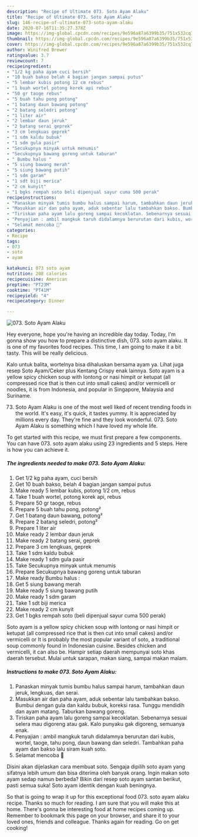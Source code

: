 ```yaml
---
description: "Recipe of Ultimate 073. Soto Ayam Alaku"
title: "Recipe of Ultimate 073. Soto Ayam Alaku"
slug: 146-recipe-of-ultimate-073-soto-ayam-alaku
date: 2020-07-16T11:35:27.378Z
image: https://img-global.cpcdn.com/recipes/9e596a87a6399b35/751x532cq70/073-soto-ayam-alaku-foto-resep-utama.jpg
thumbnail: https://img-global.cpcdn.com/recipes/9e596a87a6399b35/751x532cq70/073-soto-ayam-alaku-foto-resep-utama.jpg
cover: https://img-global.cpcdn.com/recipes/9e596a87a6399b35/751x532cq70/073-soto-ayam-alaku-foto-resep-utama.jpg
author: Winifred Brewer
ratingvalue: 3.7
reviewcount: 7
recipeingredient:
- "1/2 kg paha ayam cuci bersih"
- "10 buah bakso belah 4 bagian jangan sampai putus"
- "5 lembar kubis potong 12 cm rebus"
- "1 buah wortel potong korek api rebus"
- "50 gr taoge rebus"
- "5 buah tahu pong potong"
- "1 batang daun bawang potong"
- "2 batang seledri potong"
- "1 liter air"
- "2 lembar daun jeruk"
- "2 batang serai geprek"
- "3 cm lengkuas geprek"
- "1 sdm kaldu bubuk"
- "1 sdm gula pasir"
- "Secukupnya minyak untuk menumis"
- "Secukupnya bawang goreng untuk taburan"
- " Bumbu halus "
- "5 siung bawang merah"
- "5 siung bawang putih"
- "1 sdm garam"
- "1 sdt biji merica"
- "2 cm kunyit"
- "1 bgks rempah soto beli dipenjual sayur cuma 500 perak"
recipeinstructions:
- "Panaskan minyak tumis bumbu halus sampai harum, tambahkan daun jeruk, lengkuas, dan serai."
- "Masukkan air dan paha ayam, aduk sebentar lalu tambahkan bakso. Bumbui dengan gula dan kaldu bubuk, koreksi rasa. Tunggu mendidih dan ayam matang. Taburkan bawang goreng."
- "Tiriskan paha ayam lalu goreng sampai kecoklatan. Sebenarnya sesuai selera mau digoreng atau gak. Kalo punyaku gak digoreng, semuanya enak."
- "Penyajian : ambil mangkuk taruh didalamnya berurutan dari kubis, wortel, taoge, tahu pong, daun bawang dan seledri. Tambahkan paha ayam dan bakso lalu siram kuah soto."
- "Selamat mencoba 🍲"
categories:
- Recipe
tags:
- 073
- soto
- ayam

katakunci: 073 soto ayam 
nutrition: 208 calories
recipecuisine: American
preptime: "PT23M"
cooktime: "PT41M"
recipeyield: "4"
recipecategory: Dinner

---
```



![073. Soto Ayam Alaku](https://img-global.cpcdn.com/recipes/9e596a87a6399b35/751x532cq70/073-soto-ayam-alaku-foto-resep-utama.jpg)

Hey everyone, hope you're having an incredible day today. Today, I'm gonna show you how to prepare a distinctive dish, 073. soto ayam alaku. It is one of my favorites food recipes. This time, I am going to make it a bit tasty. This will be really delicious.

Kalo untuk balita, wortelnya bisa dihaluskan bersama ayam ya. Lihat juga resep Soto Ayam/Ceker plus Kentang Crispy enak lainnya. Soto ayam is a yellow spicy chicken soup with lontong or nasi himpit or ketupat (all compressed rice that is then cut into small cakes) and/or vermicelli or noodles, it is from Indonesia, and popular in Singapore, Malaysia and Suriname.

073. Soto Ayam Alaku is one of the most well liked of recent trending foods in the world. It's easy, it's quick, it tastes yummy. It is appreciated by millions every day. They're fine and they look wonderful. 073. Soto Ayam Alaku is something which I have loved my whole life.


To get started with this recipe, we must first prepare a few components. You can have 073. soto ayam alaku using 23 ingredients and 5 steps. Here is how you can achieve it.

<!--inarticleads1-->

##### The ingredients needed to make 073. Soto Ayam Alaku:

1. Get 1/2 kg paha ayam, cuci bersih
1. Get 10 buah bakso, belah 4 bagian jangan sampai putus
1. Make ready 5 lembar kubis, potong 1/2 cm, rebus
1. Take 1 buah wortel, potong korek api, rebus
1. Prepare 50 gr taoge, rebus
1. Prepare 5 buah tahu pong, potong²
1. Get 1 batang daun bawang, potong²
1. Prepare 2 batang seledri, potong²
1. Prepare 1 liter air
1. Make ready 2 lembar daun jeruk
1. Make ready 2 batang serai, geprek
1. Prepare 3 cm lengkuas, geprek
1. Take 1 sdm kaldu bubuk
1. Make ready 1 sdm gula pasir
1. Take Secukupnya minyak untuk menumis
1. Prepare Secukupnya bawang goreng untuk taburan
1. Make ready  Bumbu halus :
1. Get 5 siung bawang merah
1. Make ready 5 siung bawang putih
1. Make ready 1 sdm garam
1. Take 1 sdt biji merica
1. Make ready 2 cm kunyit
1. Get 1 bgks rempah soto (beli dipenjual sayur cuma 500 perak)


Soto ayam is a yellow spicy chicken soup with lontong or nasi himpit or ketupat (all compressed rice that is then cut into small cakes) and/or vermicelli or It is probably the most popular variant of soto, a traditional soup commonly found in Indonesian cuisine. Besides chicken and vermicelli, it can also be. Hampir setiap daerah mempunyai soto khas daerah tersebut. Mulai untuk sarapan, makan siang, sampai makan malam. 

<!--inarticleads2-->

##### Instructions to make 073. Soto Ayam Alaku:

1. Panaskan minyak tumis bumbu halus sampai harum, tambahkan daun jeruk, lengkuas, dan serai.
1. Masukkan air dan paha ayam, aduk sebentar lalu tambahkan bakso. Bumbui dengan gula dan kaldu bubuk, koreksi rasa. Tunggu mendidih dan ayam matang. Taburkan bawang goreng.
1. Tiriskan paha ayam lalu goreng sampai kecoklatan. Sebenarnya sesuai selera mau digoreng atau gak. Kalo punyaku gak digoreng, semuanya enak.
1. Penyajian : ambil mangkuk taruh didalamnya berurutan dari kubis, wortel, taoge, tahu pong, daun bawang dan seledri. Tambahkan paha ayam dan bakso lalu siram kuah soto.
1. Selamat mencoba 🍲


Disini akan dijelaskan cara membuat soto. Sengaja dipilih soto ayam yang sifatnya lebih umum dan bisa diterima oleh banyak orang. Ingin makan soto ayam sedap namun berbeda? Bikin dari resep soto ayam santan berikut, pasti semua suka! Soto ayam identik dengan kuah beningnya. 

So that is going to wrap it up for this exceptional food 073. soto ayam alaku recipe. Thanks so much for reading. I am sure that you will make this at home. There's gonna be interesting food at home recipes coming up. Remember to bookmark this page on your browser, and share it to your loved ones, friends and colleague. Thanks again for reading. Go on get cooking!
